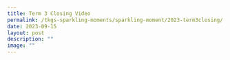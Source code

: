 ```yaml
---
title: Term 3 Closing Video
permalink: /tkgs-sparkling-moments/sparkling-moment/2023-term3closing/
date: 2023-09-15
layout: post
description: ""
image: ""
---
```


